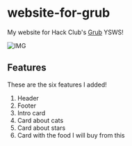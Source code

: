 # website-for-grub
My website for Hack Club's [Grub](https://grub.hackclub.com) YSWS!

![IMG](https://hackatime-badge.hackclub.com/U08RJ1PEM7X/website-for-grub)
## Features
These are the six features I added!
1. Header
2. Footer
3. Intro card
4. Card about cats
5. Card about stars
6. Card with the food I will buy from this